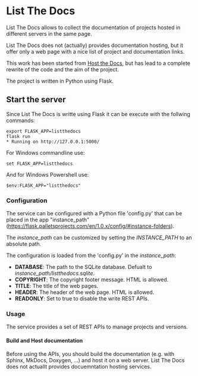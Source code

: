# List The Docs

List The Docs allows to collect the documentation of projects hosted in
different servers in the same page.

List The Docs does not (actually) provides documentation hosting, but it
offer only a web page with a nice list of project and documentation links.

This work has been started from [Host the Docs](https://github.com/rgalanakis/hostthedocs),
but has lead to a complete rewrite of the code and the aim of the project.

The project is written in Python using Flask.

## Start the server

Since List The Docs is writte using Flask it can be execute with the follwing
commands:

    export FLASK_APP=listthedocs
    flask run
    * Running on http://127.0.0.1:5000/

For Windows commandline use:

    set FLASK_APP=listthedocs

And for Windows Powershell use:

    $env:FLASK_APP="listthedocs"

### Configuration

The service can be configured with a Python file 'config.py' that can be placed in the app
"instance_path" (https://flask.palletsprojects.com/en/1.0.x/config/#instance-folders).

The *instance_path* can be customized by setting the *INSTANCE_PATH* to an absolute path.

The configuration is loaded from the 'config.py' in the *instance_path*:

- **DATABASE**: The path to the SQLite database. Defualt to *instance_path/listthedocs.sqlite*.
- **COPYRIGHT**: The copyright footer message. HTML is allowed.
- **TITLE**: The title of the web pages.
- **HEADER**: The header of the web page. HTML is allowed.
- **READONLY**: Set to true to disable the write REST APIs.

### Usage

The service provides a set of REST APIs to manage projects and versions.

#### Build and Host documentation

Before using the APIs, you should build the documentation (e.g. with Sphinx, MkDocs, 
Doxygen, ...) and host it on a web server. List The Docs does not actuallt provides 
docuemntation hosting services.

